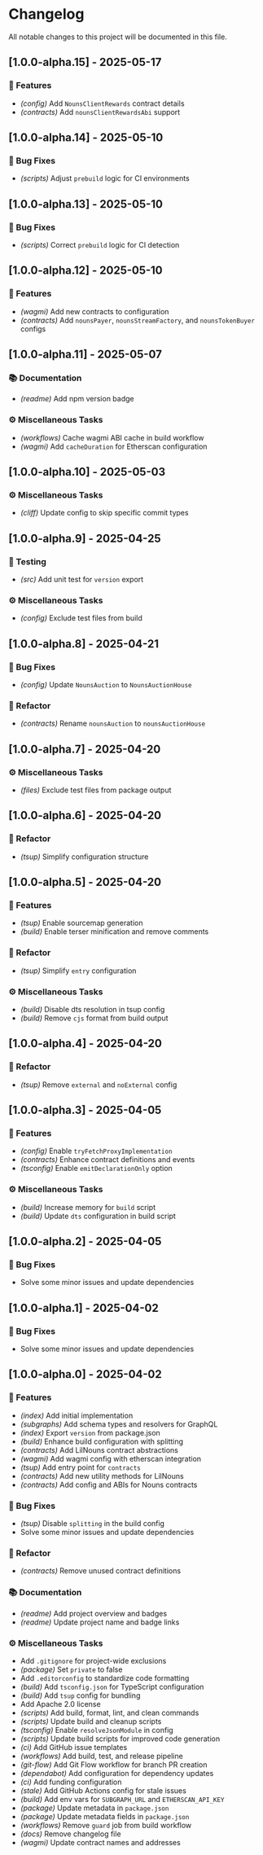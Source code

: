 # Changelog

All notable changes to this project will be documented in this file.

## [1.0.0-alpha.15] - 2025-05-17

### 🚀 Features

- *(config)* Add `NounsClientRewards` contract details
- *(contracts)* Add `nounsClientRewardsAbi` support

## [1.0.0-alpha.14] - 2025-05-10

### 🐛 Bug Fixes

- *(scripts)* Adjust `prebuild` logic for CI environments

## [1.0.0-alpha.13] - 2025-05-10

### 🐛 Bug Fixes

- *(scripts)* Correct `prebuild` logic for CI detection

## [1.0.0-alpha.12] - 2025-05-10

### 🚀 Features

- *(wagmi)* Add new contracts to configuration
- *(contracts)* Add `nounsPayer`, `nounsStreamFactory`, and `nounsTokenBuyer` configs

## [1.0.0-alpha.11] - 2025-05-07

### 📚 Documentation

- *(readme)* Add npm version badge

### ⚙️ Miscellaneous Tasks

- *(workflows)* Cache wagmi ABI cache in build workflow
- *(wagmi)* Add `cacheDuration` for Etherscan configuration

## [1.0.0-alpha.10] - 2025-05-03

### ⚙️ Miscellaneous Tasks

- *(cliff)* Update config to skip specific commit types

## [1.0.0-alpha.9] - 2025-04-25

### 🧪 Testing

- *(src)* Add unit test for `version` export

### ⚙️ Miscellaneous Tasks

- *(config)* Exclude test files from build

## [1.0.0-alpha.8] - 2025-04-21

### 🐛 Bug Fixes

- *(config)* Update `NounsAuction` to `NounsAuctionHouse`

### 🚜 Refactor

- *(contracts)* Rename `nounsAuction` to `nounsAuctionHouse`

## [1.0.0-alpha.7] - 2025-04-20

### ⚙️ Miscellaneous Tasks

- *(files)* Exclude test files from package output

## [1.0.0-alpha.6] - 2025-04-20

### 🚜 Refactor

- *(tsup)* Simplify configuration structure

## [1.0.0-alpha.5] - 2025-04-20

### 🚀 Features

- *(tsup)* Enable sourcemap generation
- *(build)* Enable terser minification and remove comments

### 🚜 Refactor

- *(tsup)* Simplify `entry` configuration

### ⚙️ Miscellaneous Tasks

- *(build)* Disable dts resolution in tsup config
- *(build)* Remove `cjs` format from build output

## [1.0.0-alpha.4] - 2025-04-20

### 🚜 Refactor

- *(tsup)* Remove `external` and `noExternal` config

## [1.0.0-alpha.3] - 2025-04-05

### 🚀 Features

- *(config)* Enable `tryFetchProxyImplementation`
- *(contracts)* Enhance contract definitions and events
- *(tsconfig)* Enable `emitDeclarationOnly` option

### ⚙️ Miscellaneous Tasks

- *(build)* Increase memory for `build` script
- *(build)* Update `dts` configuration in build script

## [1.0.0-alpha.2] - 2025-04-05

### 🐛 Bug Fixes

- Solve some minor issues and update dependencies

## [1.0.0-alpha.1] - 2025-04-02

### 🐛 Bug Fixes

- Solve some minor issues and update dependencies

## [1.0.0-alpha.0] - 2025-04-02

### 🚀 Features

- *(index)* Add initial implementation
- *(subgraphs)* Add schema types and resolvers for GraphQL
- *(index)* Export `version` from package.json
- *(build)* Enhance build configuration with splitting
- *(contracts)* Add LilNouns contract abstractions
- *(wagmi)* Add wagmi config with etherscan integration
- *(tsup)* Add entry point for `contracts`
- *(contracts)* Add new utility methods for LilNouns
- *(contracts)* Add config and ABIs for Nouns contracts

### 🐛 Bug Fixes

- *(tsup)* Disable `splitting` in the build config
- Solve some minor issues and update dependencies

### 🚜 Refactor

- *(contracts)* Remove unused contract definitions

### 📚 Documentation

- *(readme)* Add project overview and badges
- *(readme)* Update project name and badge links

### ⚙️ Miscellaneous Tasks

- Add `.gitignore` for project-wide exclusions
- *(package)* Set `private` to false
- Add `.editorconfig` to standardize code formatting
- *(build)* Add `tsconfig.json` for TypeScript configuration
- *(build)* Add `tsup` config for bundling
- Add Apache 2.0 license
- *(scripts)* Add build, format, lint, and clean commands
- *(scripts)* Update build and cleanup scripts
- *(tsconfig)* Enable `resolveJsonModule` in config
- *(scripts)* Update build scripts for improved code generation
- *(ci)* Add GitHub issue templates
- *(workflows)* Add build, test, and release pipeline
- *(git-flow)* Add Git Flow workflow for branch PR creation
- *(dependabot)* Add configuration for dependency updates
- *(ci)* Add funding configuration
- *(stale)* Add GitHub Actions config for stale issues
- *(build)* Add env vars for `SUBGRAPH_URL` and `ETHERSCAN_API_KEY`
- *(package)* Update metadata in `package.json`
- *(package)* Update metadata fields in `package.json`
- *(workflows)* Remove `guard` job from build workflow
- *(docs)* Remove changelog file
- *(wagmi)* Update contract names and addresses

<!-- generated by git-cliff -->
